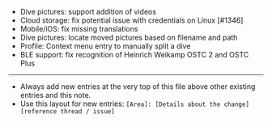 - Dive pictures: support addition of videos
- Cloud storage: fix potential issue with credentials on Linux [#1346]
- Mobile/iOS: fix missing translations
- Dive pictures: locate moved pictures based on filename and path
- Profile: Context menu entry to manually split a dive
- BLE support: fix recognition of Heinrich Weikamp OSTC 2 and OSTC Plus
---
* Always add new entries at the very top of this file above other existing entries and this note.
* Use this layout for new entries: `[Area]: [Details about the change] [reference thread / issue]`
